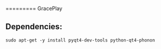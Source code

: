 =========
GracePlay 

Dependencies: 
---------------------------------------------------------
	sudo apt-get -y install pyqt4-dev-tools python-qt4-phonon 
